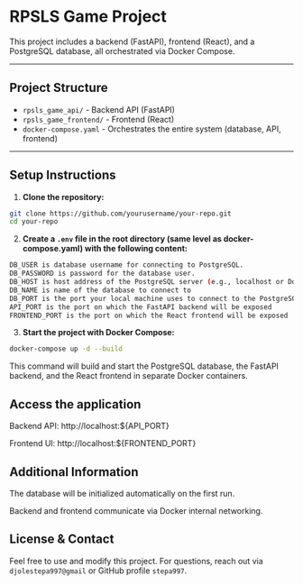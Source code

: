 # RPSLS Game Project

This project includes a backend (FastAPI), frontend (React), and a PostgreSQL database, all orchestrated via Docker Compose.

---

## Project Structure

- `rpsls_game_api/` - Backend API (FastAPI)  
- `rpsls_game_frontend/` - Frontend (React)  
- `docker-compose.yaml` - Orchestrates the entire system (database, API, frontend)

---

## Setup Instructions

1. **Clone the repository:**

```bash
git clone https://github.com/yourusername/your-repo.git
cd your-repo
```

2. **Create a `.env` file in the root directory (same level as docker-compose.yaml) with the following content:**

```bash
DB_USER is database username for connecting to PostgreSQL.
DB_PASSWORD is password for the database user.
DB_HOST is host address of the PostgreSQL server (e.g., localhost or Docker service name)
DB_NAME is name of the database to connect to
DB_PORT is the port your local machine uses to connect to the PostgreSQL container
API_PORT is the port on which the FastAPI backend will be exposed
FRONTEND_PORT is the port on which the React frontend will be exposed
```

3. **Start the project with Docker Compose:**

```bash
docker-compose up -d --build
```
This command will build and start the PostgreSQL database, the FastAPI backend, and the React frontend in separate Docker containers.

## Access the application
Backend API: http://localhost:${API_PORT}

Frontend UI: http://localhost:${FRONTEND_PORT}

## Additional Information
The database will be initialized automatically on the first run.

Backend and frontend communicate via Docker internal networking.

## License & Contact
Feel free to use and modify this project.
For questions, reach out via `djolestepa997@gmail` or GitHub profile `stepa997`.

